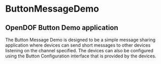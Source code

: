 # ButtonMessageDemo
OpenDOF Button Demo application 
--------------
The Button Message Demo is designed to be a simple message sharing application where devices can send
short messages to other devices listening on the channel specified.  The devices can also be configured using
the Button Configuration interface that is provided by the devices.
